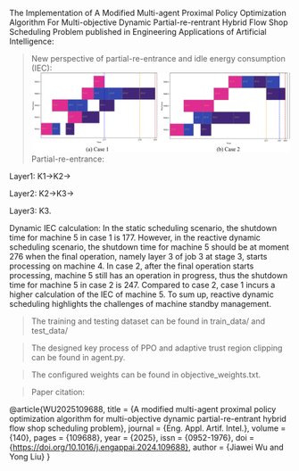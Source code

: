 The Implementation of A Modified Multi-agent Proximal Policy Optimization Algorithm For Multi-objective Dynamic Partial-re-rentrant Hybrid Flow Shop Scheduling Problem published in Engineering Applications of Artificial Intelligence:

> New perspective of partial-re-entrance and idle energy consumption (IEC):
![image](dynamicIEC.jpg)
Partial-re-entrance:

Layer1: K1->K2->

Layer2: K2->K3->

Layer3: K3.

Dynamic IEC calculation:
In the static scheduling scenario, the shutdown time for machine 5 in case 1 is 177. However, in the reactive dynamic scheduling scenario, the shutdown time for machine 5 should be at
moment 276 when the final operation, namely layer 3 of job 3 at stage 3, starts processing on machine 4. In case 2, after the final operation starts processing, machine 5 still has an operation in progress, thus the shutdown time for machine 5 in case 2 is 247. Compared to case 2, case 1 incurs a higher calculation of the IEC of machine 5. To sum up, reactive dynamic scheduling highlights the challenges of machine standby management.


> The training and testing dataset can be found in train_data/ and test_data/

> The designed key process of PPO and adaptive trust region clipping can be found in agent.py.

> The configured weights can be found in objective_weights.txt.

> Paper citation:

@article{WU2025109688,
	title = {A modified multi-agent proximal policy optimization algorithm for multi-objective dynamic partial-re-entrant hybrid flow shop scheduling problem},
	journal = {Eng. Appl. Artif. Intel.},
	volume = {140},
	pages = {109688},
	year = {2025},
	issn = {0952-1976},
	doi = {https://doi.org/10.1016/j.engappai.2024.109688},
	author = {Jiawei Wu and Yong Liu}
}



